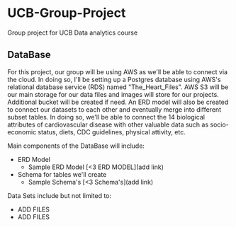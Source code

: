 # UCB-Group-Project
Group project for UCB Data analytics course

## DataBase
For this project, our group will be using AWS as we'll be able to connect via the cloud. In doing so, I'll be setting up a Postgres database using AWS's relational database service (RDS) named "The_Heart_Files". AWS S3 will be our main storage for our data files and images will store for our projects. Additional bucket will be created if need. An ERD model will also be created to connect our datasets to each other and eventually merge into different subset tables. In doing so, we'll be able to connect the 14 biological attributes of cardiovascular disease with other valuable data such as socio-economic status, diets, CDC guidelines, physical attivity, etc.

Main components of the DataBase will include:
  - ERD Model
    - Sample ERD Model [<3 ERD MODEL](add link)
  - Schema for tables we'll create 
    - Sample Schema's [<3 Schema's](add link)

Data Sets include but not limited to:
  - ADD FILES
  - ADD FILES

